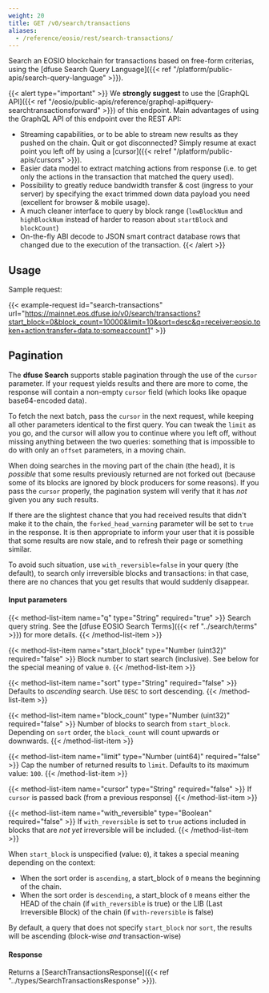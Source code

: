 ```yaml
---
weight: 20
title: GET /v0/search/transactions
aliases:
  - /reference/eosio/rest/search-transactions/
---
```


Search an EOSIO blockchain for transactions based on free-form
criterias, using the [dfuse Search Query Language]({{< ref "/platform/public-apis/search-query-language" >}}).

{{< alert type="important" >}}
We **strongly suggest** to use the [GraphQL API]({{< ref "/eosio/public-apis/reference/graphql-api#query-searchtransactionsforward" >}})
of this endpoint. Main advantages of using the GraphQL API of this endpoint over the REST API:

- Streaming capabilities, or to be able to stream new results as they pushed on the chain. Quit or got disconnected? Simply resume at exact point you left off by using a [cursor]({{< relref "/platform/public-apis/cursors" >}}).
- Easier data model to extract matching actions from response (i.e. to get only the actions in the transaction that matched the query used).
- Possibility to greatly reduce bandwidth transfer & cost (ingress to your server) by specifying the exact trimmed down data payload you need (excellent for browser & mobile usage).
- A much cleaner interface to query by block range (`lowBlockNum` and `highBlockNum` instead of harder to reason about `startBlock` and `blockCount`)
- On-the-fly ABI decode to JSON smart contract database rows that changed due to the execution of the transaction.
{{< /alert >}}

## Usage

Sample request:

{{< example-request id="search-transactions" url="https://mainnet.eos.dfuse.io/v0/search/transactions?start_block=0&block_count=10000&limit=10&sort=desc&q=receiver:eosio.token+action:transfer+data.to:someaccount1" >}}

## Pagination

The **dfuse Search** supports stable pagination through the use of the
`cursor` parameter. If your request yields results and there are more
to come, the response will contain a non-empty `cursor` field (which
looks like opaque base64-encoded data).

To fetch the next batch, pass the `cursor` in the next request, while
keeping all other parameters identical to the first query. You can
tweak the `limit` as you go, and the cursor will allow you to continue
where you left off, without missing anything between the two queries:
something that is impossible to do with only an `offset` parameters,
in a moving chain.

When doing searches in the moving part of the chain (the head), it is
*possible* that some results previously returned are not forked out
(because some of its blocks are ignored by block producers for some
reasons).  If you pass the `cursor` properly, the pagination system
will verify that it has *not* given you any such results.

If there are the slightest chance that you had received results that
didn't make it to the chain, the `forked_head_warning` parameter will
be set to `true` in the response. It is then appropriate to inform
your user that it is possible that some results are now stale, and to
refresh their page or something similar.

To avoid such situation, use `with_reversible=false` in your query
(the default), to search only irreversible blocks and transactions: in
that case, there are no chances that you get results that would
suddenly disappear.



#### Input parameters

{{< method-list-item name="q" type="String" required="true" >}}
  Search query string. See the [dfuse EOSIO Search Terms]({{< ref "../search/terms" >}}) for more details.
{{< /method-list-item >}}

{{< method-list-item name="start_block" type="Number (uint32)" required="false" >}}
  Block number to start search (inclusive). See below for the special meaning of value `0`.
{{< /method-list-item >}}

{{< method-list-item name="sort" type="String" required="false" >}}
  Defaults to _ascending_ search. Use `DESC` to sort descending.
{{< /method-list-item >}}

{{< method-list-item name="block_count" type="Number (uint32)" required="false" >}}
  Number of blocks to search from `start_block`. Depending on `sort` order, the `block_count` will count upwards or downwards.
{{< /method-list-item >}}

{{< method-list-item name="limit" type="Number (uint64)" required="false" >}}
  Cap the number of returned results to `limit`. Defaults to its maximum value: `100`.
{{< /method-list-item >}}

{{< method-list-item name="cursor" type="String" required="false" >}}
  If `cursor` is passed back (from a previous response)
{{< /method-list-item >}}

{{< method-list-item name="with_reversible" type="Boolean" required="false" >}}
  If `with_reversible` is set to `true` actions included in blocks that are *not yet* irreversible will be included.
{{< /method-list-item >}}

When `start_block` is unspecified (value: `0`), it takes a special meaning depending on the context:
* When the sort order is `ascending`, a start_block of `0` means the beginning of the chain.
* When the sort order is `descending`, a start_block of `0` means either the HEAD of the chain (if `with_reversible` is true) or the LIB (Last Irreversible Block) of the chain (if `with-reversible` is false)

By default, a query that does not specify `start_block` nor `sort`, the results will be ascending (block-wise *and* transaction-wise)

#### Response

Returns a [SearchTransactionsResponse]({{< ref "../types/SearchTransactionsResponse" >}}).
